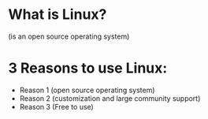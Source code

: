 # What is Linux?
(is an open source operating system)
# 3 Reasons to use Linux:
* Reason 1 (open source operating system)
* Reason 2 (customization and large community support)
* Reason 3 (Free to use) 
